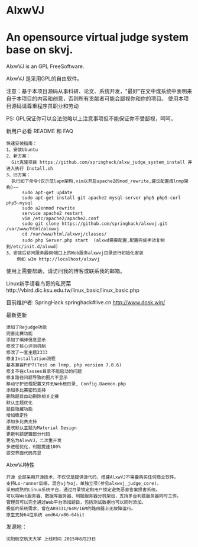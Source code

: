# AlxwVJ
An opensource virtual judge system base on skvj.
======

AlxwVJ is an GPL FreeSoftware.

AlxwVJ 是采用GPL的自由软件。


注意：基于本项目源码从事科研、论文、系统开发，"最好"在文中或系统中表明来自于本项目的内容和创意，否则所有贡献者可能会鄙视你和你的项目。
使用本项目源码请尊重程序员职业和劳动

PS: GPL保证你可以合法忽略以上注意事项但不能保证你不受鄙视，呵呵。

新用户必看 README 和 FAQ

    快速安装指南：
    1、安装Ubuntu
    2、新方案：
      Git克隆项目 https://github.com/springhack/alxw_judge_system_install 并进入执行 Install.sh
    3、旧方案：
      执行如下命令(仅示范lapm架构,vim以开启apache2的mod_rewrite,建议配置成lnmp架构)~~
          sudo apt-get update
          sudo apt-get install git apache2 mysql-server php5 php5-curl php5-mysql
          sudo a2enmod rewrite
          service apache2 restart
          vim /etc/apache2/apache2.conf
          sudo git clone https://github.com/springhack/alxwvj.git /var/www/html/alxwvj
          cd /var/www/html/alxwvj/classes/
          sudo php Server.php start  (alxwd需要配置,配置完成手动复制到/etc/init.d/alxwd)
    3、安装后访问服务器80端口上的Web服务alxwvj目录进行初始化安装
        例如 w3m http://localhost/alxwvj
        
使用上需要帮助，请访问我的博客或联系我的邮箱。

Linux新手请看鸟哥的私房菜http://vbird.dic.ksu.edu.tw/linux_basic/linux_basic.php

目前维护者:	SpringHack	springhack#live.cn	http://www.dosk.win/

最新更新

    添加了Rejudge功能
    完善比赛功能
    添加了编译信息显示
    修改了核心评测机制
    修改了一套主题2333
    修复Installation流程
    基本兼容PHP7(Test on lnmp, php version 7.0.6)
    修复不在classes目录不能启动的问题
    修复路径问题导致的图片不显示
    移动守护进程配置文件到Web根目录, Config.Daemon.php
    添加多比赛密码支持
    删除题目自动删除相关比赛
    默认主题优化
    题目隐藏功能
    增加稳定性
    添加多比赛支持
    更改默认主题为Material Design
    更新判题逻辑部分代码
    更名为AlxwVJ，二次重开发
    多进程优化，判题提速100%
    提交界面代码亮显

AlxwVJ特性

    开源 全部采用开源技术，不仅仅是提供源代码，搭建AlxwVJ不需要购买任何商业软件。
    支持Lo-runner后端，混合vj与oj，单独立项(参见alxwvj_judge_core)。
    采用成熟的Linux系统平台，通过目录锁定和用户锁定避免恶意答案损害系统。
    可以将Web服务器、数据库服务器、判题服务器分机架设，支持多台判题服务器同时工作。
    管理员可以完全通过Web平台添加题目，包括测试数据也可以同时添加。
    极低的系统需求，曾在AR9331/64M/16M的路由器上无故障运行。
    原生支持64位系统 amd64/x86-64bit

发源地：

    沈阳航空航天大学 上线时间 2015年8月23日

